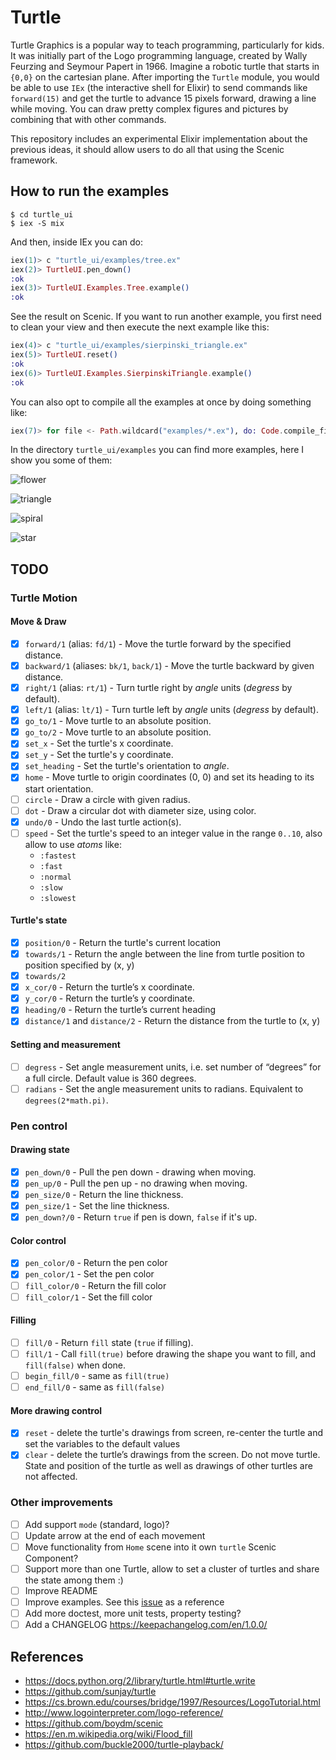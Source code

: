 # Turtle

Turtle Graphics is a popular way to teach programming, particularly for kids. It
was initially part of the Logo programming language, created by Wally Feurzing
and Seymour Papert in 1966. Imagine a robotic turtle that starts in `{0,0}` on
the cartesian plane. After importing the `Turtle` module, you would be able to
use `IEx` (the interactive shell for Elixir) to send commands like `forward(15)`
and get the turtle to advance 15 pixels forward, drawing a line while moving.
You can draw pretty complex figures and
pictures by combining that with other commands.

This repository includes an experimental Elixir implementation about the
previous ideas, it should allow users to do all that using the Scenic
framework.

## How to run the examples

```console
$ cd turtle_ui
$ iex -S mix
```

And then, inside IEx you can do:

```elixir
iex(1)> c "turtle_ui/examples/tree.ex"
iex(2)> TurtleUI.pen_down()
:ok
iex(3)> TurtleUI.Examples.Tree.example()
:ok
```

See the result on Scenic. If you want to run another example, you first need to
clean your view and then execute the next example like this:

```elixir
iex(4)> c "turtle_ui/examples/sierpinski_triangle.ex"
iex(5)> TurtleUI.reset()
:ok
iex(6)> TurtleUI.Examples.SierpinskiTriangle.example()
:ok
```

You can also opt to compile all the examples at once by doing something like:

```elixir
iex(7)> for file <- Path.wildcard("examples/*.ex"), do: Code.compile_file(file)
```

In the directory `turtle_ui/examples` you can find more examples, here I show you some of them:

![flower](./turtle_ui/examples/flower.png)

![triangle](./turtle_ui/examples/sierpinski_triangle.png)

![spiral](./turtle_ui/examples/spiral.png)

![star](./turtle_ui/examples/star.png)

## TODO

### Turtle Motion

#### Move & Draw

* [x] `forward/1` (alias: `fd/1`) - Move the turtle forward by the specified distance.
* [x] `backward/1` (aliases: `bk/1`, `back/1`) - Move the turtle backward by given distance.
* [x] `right/1` (alias: `rt/1`) - Turn turtle right by _angle_ units (_degress_ by default).
* [x] `left/1` (alias: `lt/1`) - Turn turtle left by _angle_ units (_degress_ by default).
* [x] `go_to/1` - Move turtle to an absolute position.
* [x] `go_to/2` - Move turtle to an absolute position.
* [x] `set_x` - Set the turtle's x coordinate.
* [x] `set_y` - Set the turtle's y coordinate.
* [x] `set_heading` - Set the turtle's orientation to _angle_.
* [x] `home` - Move turtle to origin coordinates (0, 0) and set its heading to its start orientation.
* [ ] `circle` - Draw a circle with given radius.
* [ ] `dot` - Draw a circular dot with diameter size, using color.
* [x] `undo/0` - Undo the last turtle action(s).
* [ ] `speed` - Set the turtle's speed to an integer value in the range `0..10`, also allow to use _atoms_ like:
  - `:fastest`
  - `:fast`
  - `:normal`
  - `:slow`
  - `:slowest`

#### Turtle's state

* [x] `position/0` - Return the turtle's current location
* [x] `towards/1` - Return the angle between the line from turtle position to position specified by (x, y)
* [x] `towards/2`
* [x] `x_cor/0` - Return the turtle’s x coordinate.
* [x] `y_cor/0` - Return the turtle’s y coordinate.
* [x] `heading/0` - Return the turtle’s current heading
* [x] `distance/1` and `distance/2` - Return the distance from the turtle to (x, y)

#### Setting and measurement

* [ ] `degress` - Set angle measurement units, i.e. set number of “degrees” for
  a full circle. Default value is 360 degrees.
* [ ] `radians` - Set the angle measurement units to radians. Equivalent to `degrees(2*math.pi)`.

### Pen control

#### Drawing state

* [x] `pen_down/0` - Pull the pen down - drawing when moving.
* [x] `pen_up/0` - Pull the pen up - no drawing when moving.
* [x] `pen_size/0` - Return the line thickness.
* [x] `pen_size/1` - Set the line thickness.
* [x] `pen_down?/0` - Return `true` if pen is down, `false` if it's up.

#### Color control

* [x] `pen_color/0` - Return the pen color
* [x] `pen_color/1` - Set the pen color
* [ ] `fill_color/0` - Return the fill color
* [ ] `fill_color/1` - Set the fill color

#### Filling

* [ ] `fill/0` - Return `fill` state (`true` if filling).
* [ ] `fill/1` - Call `fill(true)` before drawing the shape you want to fill, and `fill(false)` when done.
* [ ] `begin_fill/0` - same as `fill(true)`
* [ ] `end_fill/0` - same as `fill(false)`

#### More drawing control

* [x] `reset` - delete the turtle's drawings from screen, re-center the turtle
      and set the variables to the default values
* [x] `clear` - delete the turtle’s drawings from the screen. Do not move
      turtle. State and position of the turtle as well as drawings of other
      turtles are not affected.

### Other improvements

* [ ] Add support `mode` (standard, logo)?
* [ ] Update arrow at the end of each movement
* [ ] Move functionality from `Home` scene into it own `turtle` Scenic Component?
* [ ] Support more than one Turtle, allow to set a cluster of turtles and share the state among them :)
* [ ] Improve README
* [ ] Improve examples. See this [issue](https://github.com/sunjay/turtle/issues/25) as a reference
* [ ] Add more doctest, more unit tests, property testing?
* [ ] Add a CHANGELOG https://keepachangelog.com/en/1.0.0/

## References

* https://docs.python.org/2/library/turtle.html#turtle.write
* https://github.com/sunjay/turtle
* https://cs.brown.edu/courses/bridge/1997/Resources/LogoTutorial.html
* http://www.logointerpreter.com/logo-reference/
* https://github.com/boydm/scenic
* https://en.m.wikipedia.org/wiki/Flood_fill
* https://github.com/buckle2000/turtle-playback/
